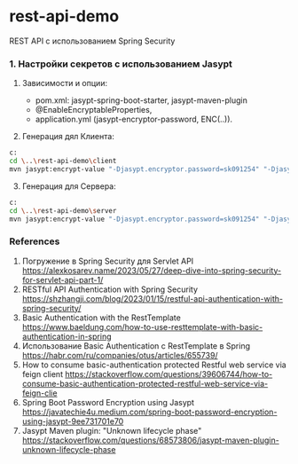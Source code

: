 # rest-api-demo
REST API с использованием Spring Security

### 1. Настройки секретов c использованием Jasypt

1) Зависимости и опции:
    - pom.xml: jasypt-spring-boot-starter, jasypt-maven-plugin
    - @EnableEncryptableProperties,
    - application.yml (jasypt-encryptor-password, ENC(..)).

2) Генерация дял Клиента:
```bash
c:
cd \..\rest-api-demo\client
mvn jasypt:encrypt-value "-Djasypt.encryptor.password=sk091254" "-Djasypt.plugin.value=remote"
```

3) Генерация для Сервера: 
```bash
c:
cd \..\rest-api-demo\server
mvn jasypt:encrypt-value "-Djasypt.encryptor.password=sk091254" "-Djasypt.plugin.value=Dp12345678"
```

### References
1. Погружение в Spring Security для Servlet API https://alexkosarev.name/2023/05/27/deep-dive-into-spring-security-for-servlet-api-part-1/
2. RESTful API Authentication with Spring Security https://shzhangji.com/blog/2023/01/15/restful-api-authentication-with-spring-security/
3. Basic Authentication with the RestTemplate https://www.baeldung.com/how-to-use-resttemplate-with-basic-authentication-in-spring
4. Использование Basic Authentication с RestTemplate в Spring https://habr.com/ru/companies/otus/articles/655739/
5. How to consume basic-authentication protected Restful web service via feign client https://stackoverflow.com/questions/39606744/how-to-consume-basic-authentication-protected-restful-web-service-via-feign-clie
6. Spring Boot Password Encryption using Jasypt https://javatechie4u.medium.com/spring-boot-password-encryption-using-jasypt-9ee731701e70
7. Jasypt Maven plugin: "Unknown lifecycle phase" https://stackoverflow.com/questions/68573806/jasypt-maven-plugin-unknown-lifecycle-phase